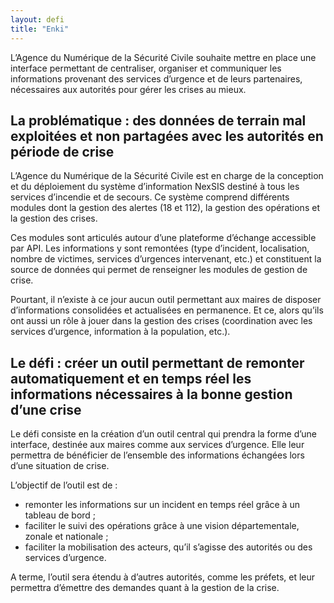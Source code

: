 ```yaml
---
layout: defi
title: "Enki"
---
```

L’Agence du Numérique de la Sécurité Civile souhaite mettre en place une interface permettant de centraliser, organiser et communiquer les informations provenant des services d’urgence et de leurs partenaires, nécessaires aux autorités pour gérer les crises au mieux.

## La problématique : des données de terrain mal exploitées et non partagées avec les autorités en période de crise

L’Agence du Numérique de la Sécurité Civile est en charge de la conception et du déploiement du système d’information NexSIS destiné à tous les services d’incendie et de secours. Ce système comprend différents modules dont la gestion des alertes (18 et 112), la gestion des opérations et la gestion des crises.

Ces modules sont articulés autour d’une plateforme d’échange accessible par API. Les informations y sont remontées (type d’incident, localisation, nombre de victimes, services d’urgences intervenant, etc.) et constituent la source de données qui permet de renseigner les modules de gestion de crise.

Pourtant, il n’existe à ce jour aucun outil permettant aux maires de disposer d’informations consolidées et actualisées en permanence. Et ce, alors qu’ils ont aussi un rôle à jouer dans la gestion des crises (coordination avec les services d’urgence, information à la population, etc.).

## Le défi : créer un outil permettant de remonter automatiquement et en temps réel les informations nécessaires à la bonne gestion d’une crise 

Le défi consiste en la création d’un outil central qui prendra la forme d’une interface, destinée aux maires comme aux services d’urgence. Elle leur permettra de bénéficier de l’ensemble des informations échangées lors d’une situation de crise.

L’objectif de l’outil est de :
- remonter les informations sur un incident en temps réel grâce à un tableau de bord ;
- faciliter le suivi des opérations grâce à une vision départementale, zonale et nationale ;
- faciliter la mobilisation des acteurs, qu’il s’agisse des autorités ou des services d’urgence.

A terme, l’outil sera étendu à d’autres autorités, comme les préfets, et leur permettra  d’émettre des demandes quant à la gestion de la crise. 
